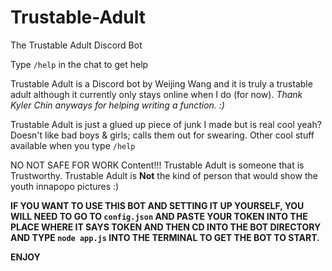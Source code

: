 # Trustable-Adult
The Trustable Adult Discord Bot

Type ```/help``` in the chat to get help

Trustable Adult is a Discord bot by Weijing Wang and it is truly
a trustable adult although it currently only stays online when I do (for now).
*Thank Kyler Chin anyways for helping writing a function. :)*

Trustable Adult is just a glued up piece of junk I made but is real cool yeah?
Doesn't like bad boys & girls; calls them out for swearing.
Other cool stuff available when you type ```/help```

NO NOT SAFE FOR WORK Content!!! Trustable Adult is someone that is Trustworthy.
Trustable Adult is **Not** the kind of person that would show the youth
innapopo pictures :)

**IF YOU WANT TO USE THIS BOT AND SETTING IT UP YOURSELF, YOU WILL NEED TO GO TO
```config.json``` AND PASTE YOUR TOKEN INTO THE PLACE WHERE IT SAYS TOKEN AND THEN CD
INTO THE BOT DIRECTORY AND TYPE ```node app.js``` INTO THE TERMINAL TO GET THE BOT TO START.** 

**ENJOY**
